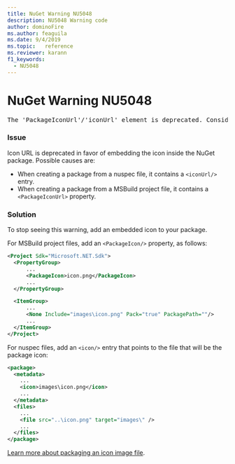 ```yaml
---
title: NuGet Warning NU5048
description: NU5048 Warning code
author: dominoFire
ms.author: feaguila
ms.date: 9/4/2019
ms.topic:   reference
ms.reviewer: karann
f1_keywords: 
  - NU5048
---
```


# NuGet Warning NU5048

<pre>The 'PackageIconUrl'/'iconUrl' element is deprecated. Consider using the 'PackageIcon'/'icon' element instead. Learn more at https://aka.ms/deprecateIconUrl</pre>


### Issue

Icon URL is deprecated in favor of embedding the icon inside the NuGet package. Possible causes are:

- When creating a package from a nuspec file, it contains a `<iconUrl/>` entry.
- When creating a package from a MSBuild project file, it contains a `<PackageIconUrl>` property.


### Solution

To stop seeing this warning, add an embedded icon to your package.

For MSBuild project files, add an `<PackageIcon/>` property, as follows:

```xml
<Project Sdk="Microsoft.NET.Sdk">
  <PropertyGroup>
      ...
      <PackageIcon>icon.png</PackageIcon>
      ...
  </PropertyGroup>

  <ItemGroup>
      ...
      <None Include="images\icon.png" Pack="true" PackagePath=""/>
      ...
  </ItemGroup>
</Project>
```

For nuspec files, add an `<icon/>` entry that points to the file that will be the package icon:

```xml
<package>
  <metadata>
    ...
    <icon>images\icon.png</icon>
    ...
  </metadata>
  <files>
    ...
    <file src="..\icon.png" target="images\" />
    ...
  </files>
</package>
```

[Learn more about packaging an icon image file](../msbuild-targets.md#packing-an-icon-image-file).
